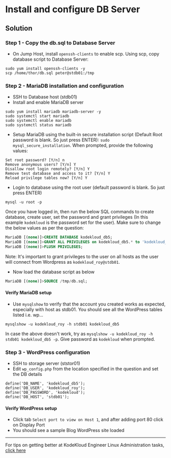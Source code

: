# Install and configure DB Server
## Solution
### Step 1 - Copy the db.sql to Database Server
* On Jump Host, install `openssh-clients` to enable scp. Using scp, copy database script to Database Server:
```UNIX
sudo yum install openssh-clients -y
scp /home/thor/db.sql peter@stdb01:/tmp
```

### Step 2 - MariaDB installation and configuration
* SSH to Database host (stdb01)
* Install and enable MariaDB server
```UNIX
sudo yum install mariadb mariadb-server -y
sudo systemctl start mariadb
sudo systemctl enable mariadb
sudo systemctl status mariadb
```
* Setup MariaDB using the built-in secure installation script (Default Root password is blank. So just press ENTER): `sudo mysql_secure_installation`. When prompted, provide the following values:
```
Set root password? [Y/n] n
Remove anonymous users? [Y/n] Y
Disallow root login remotely? [Y/n] Y
Remove test database and access to it? [Y/n] Y
Reload privilege tables now? [Y/n] Y
```
* Login to database using the root user (default password is blank. So just press ENTER)
```UNIX
mysql -u root -p
```
Once you have logged in, then run the below SQL commands to create database, create user, set the password and grant privileges (In this example `kodekloud` is the password set for the user). Make sure to change the below values as per the question:
```SQL
MariaDB [(none)]>CREATE DATABASE kodekloud_db5;
MariaDB [(none)]>GRANT ALL PRIVILEGES on kodekloud_db5.* to 'kodekloud_roy'@'%' identified by 'kodekloud';
MariaDB [(none)]>FLUSH PRIVILEGES;
```
Note: It's important to grant privileges to the user on all hosts as the user will connect from Wordpress as `kodekloud_roy@stdb01`.
* Now load the database script as below
```SQL
MariaDB [(none)]>SOURCE /tmp/db.sql;
```

#### Verify MariaDB setup
* Use `mysqlshow` to verify that the account you created works as expected, especially with host as stdb01. You should see all the WordPress tables listed i.e. wp...
```UNIX
mysqlshow -u kodekloud_roy -h stdb01 kodekloud_db5
```
In case the above doesn't work, try as `mysqlshow -u kodekloud_roy -h stdb01 kodekloud_db5 -p`. Give password as `kodekloud` when prompted.

### Step 3 - WordPress configuration
* SSH to storage server (ststor01)
* Edit `wp_config.php` from the location specified in the question and set the DB details
```
define('DB_NAME', 'kodekloud_db5');
define('DB_USER', 'kodekloud_roy');
define('DB_PASSWORD', 'kodekloud');
define('DB_HOST', 'stdb01');
```
#### Verify WordPress setup
* Click tab `Select port to view on Host 1`, and after adding port 80 click on Display Port
* You should see a sample Blog WordPress site loaded

---
For tips on getting better at KodeKloud Engineer Linux Administration tasks, [click here](./README.md)